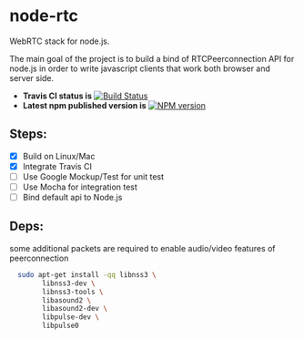 node-rtc
========

WebRTC stack for node.js.

The main goal of the project is to build a bind of RTCPeerconnection API for node.js in order to write javascript clients that work both browser and server side.

* **Travis CI status is** [![Build Status](https://travis-ci.org/helloIAmPau/node-rtc.png?branch=dev)](https://travis-ci.org/helloIAmPau/node-rtc)
* **Latest npm published version is** [![NPM version](https://badge.fury.io/js/node-rtc.png)](http://badge.fury.io/js/node-rtc)

## Steps:

- [x] Build on Linux/Mac
- [x] Integrate Travis CI
- [ ] Use Google Mockup/Test for unit test
- [ ] Use Mocha for integration test
- [ ] Bind default api to Node.js

## Deps:

some additional packets are required to enable audio/video features of peerconnection

```bash
  sudo apt-get install -qq libnss3 \
        libnss3-dev \
        libnss3-tools \
        libasound2 \
        libasound2-dev \
        libpulse-dev \
        libpulse0
```



